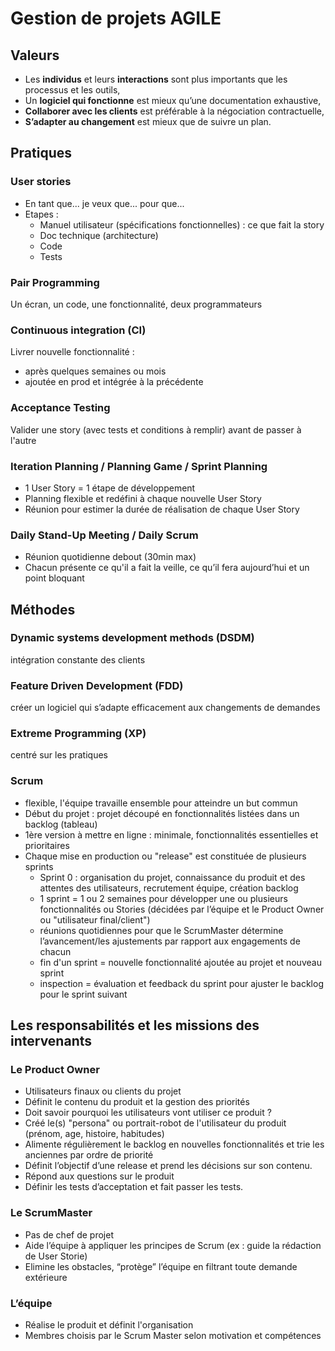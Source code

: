 # Gestion de projets AGILE

## Valeurs
- Les **individus** et leurs **interactions** sont plus importants que les processus et les outils,
- Un **logiciel qui fonctionne** est mieux qu’une documentation exhaustive,
- **Collaborer avec les clients** est préférable à la négociation contractuelle,
- **S’adapter au changement** est mieux que de suivre un plan.

## Pratiques
### User stories
- En tant que... je veux que... pour que...
- Etapes : 
  - Manuel utilisateur (spécifications fonctionnelles) : ce que fait la story
  - Doc technique (architecture)
  - Code
  - Tests

### Pair Programming
Un écran, un code, une fonctionnalité, deux programmateurs

### Continuous integration (CI)
Livrer nouvelle fonctionnalité :
- après quelques semaines ou mois
- ajoutée en prod et intégrée à la précédente

### Acceptance Testing
Valider une story (avec tests et conditions à remplir) avant de passer à l'autre

### Iteration Planning / Planning Game / Sprint Planning
- 1 User Story = 1 étape de développement
- Planning flexible et redéfini à chaque nouvelle User Story
- Réunion pour estimer la durée de réalisation de chaque User Story

### Daily Stand-Up Meeting / Daily Scrum
- Réunion quotidienne debout (30min max)
- Chacun présente ce qu'il a fait la veille, ce qu’il fera aujourd’hui et un point bloquant

## Méthodes
### Dynamic systems development methods (DSDM)
intégration constante des clients

### Feature Driven Development (FDD)
créer un logiciel qui s’adapte efficacement aux changements de demandes

### Extreme Programming (XP)
centré sur les pratiques

### Scrum
- flexible, l'équipe travaille ensemble pour atteindre un but commun
- Début du projet : projet découpé en fonctionnalités listées dans un backlog (tableau)
- 1ère version à mettre en ligne : minimale, fonctionnalités essentielles et prioritaires
- Chaque mise en production ou "release" est constituée de plusieurs sprints
  - Sprint 0 : organisation du projet, connaissance du produit et des attentes des utilisateurs, recrutement équipe, création backlog
  - 1 sprint = 1 ou 2 semaines pour développer une ou plusieurs fonctionnalités ou Stories (décidées par l’équipe et le Product Owner ou "utilisateur final/client")
  - réunions quotidiennes pour que le ScrumMaster détermine l’avancement/les ajustements par rapport aux engagements de chacun
  - fin d'un sprint = nouvelle fonctionnalité ajoutée au projet et nouveau sprint
  - inspection = évaluation et feedback du sprint pour ajuster le backlog pour le sprint suivant

## Les responsabilités et les missions des intervenants

### Le Product Owner
- Utilisateurs finaux ou clients du projet
- Définit le contenu du produit et la gestion des priorités
- Doit savoir pourquoi les utilisateurs vont utiliser ce produit ?
- Créé le(s) "persona" ou portrait-robot de l'utilisateur du produit (prénom, age, histoire, habitudes)
- Alimente régulièrement le backlog en nouvelles fonctionnalités et trie les anciennes par ordre de priorité
- Définit l’objectif d’une release et prend les décisions sur son contenu.
- Répond aux questions sur le produit
- Définir les tests d’acceptation et fait passer les tests.

### Le ScrumMaster
- Pas de chef de projet
- Aide l’équipe à appliquer les principes de Scrum (ex : guide la rédaction de User Storie)
- Elimine les obstacles, “protège” l’équipe en filtrant toute demande extérieure

### L’équipe
- Réalise le produit et définit l'organisation
- Membres choisis par le Scrum Master selon motivation et compétences
